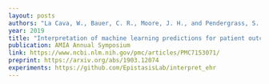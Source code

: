 ```yaml
---
layout: posts
authors: "La Cava, W., Bauer, C. R., Moore, J. H., and Pendergrass, S. A. "
year: 2019
title: "Interpretation of machine learning predictions for patient outcomes in electronic health records"
publication: AMIA Annual Symposium
link: https://www.ncbi.nlm.nih.gov/pmc/articles/PMC7153071/
preprint: https://arxiv.org/abs/1903.12074
experiments: https://github.com/EpistasisLab/interpret_ehr
---
```

